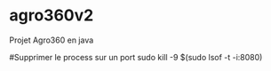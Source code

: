 # agro360v2
Projet Agro360 en java

#Supprimer le process sur un port
sudo kill -9 $(sudo lsof -t -i:8080)